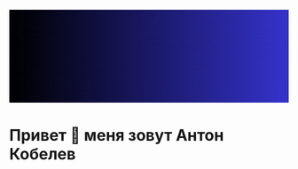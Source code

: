 ![Header](https://github.com/AntonKobelev/antonkobelev/blob/main/assets/background.gif)

# Привет 👋 меня зовут Антон Кобелев
